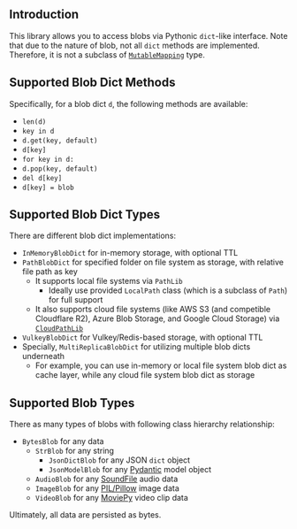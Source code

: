 ## Introduction

This library allows you to access blobs via Pythonic `dict`-like interface.
Note that due to the nature of blob, not all `dict` methods are implemented.
Therefore, it is not a subclass of [`MutableMapping`](https://docs.python.org/3/library/collections.abc.html#collections.abc.MutableMapping) type.

## Supported Blob Dict Methods

Specifically, for a blob dict `d`, the following methods are available:

- `len(d)`
- `key in d`
- `d.get(key, default)`
- `d[key]`
- `for key in d:`
- `d.pop(key, default)`
- `del d[key]`
- `d[key] = blob`

## Supported Blob Dict Types

There are different blob dict implementations:

- `InMemoryBlobDict` for in-memory storage, with optional TTL
- `PathBlobDict` for specified folder on file system as storage, with relative file path as key
  - It supports local file systems via `PathLib`
    - Ideally use provided `LocalPath` class (which is a subclass of `Path`) for full support
  - It also supports cloud file systems (like AWS S3 (and competible Cloudflare R2), Azure Blob Storage, and Google Cloud Storage) via [`CloudPathLib`](https://cloudpathlib.drivendata.org/stable/)
- `VulkeyBlobDict` for Vulkey/Redis-based storage, with optional TTL
- Specially, `MultiReplicaBlobDict` for utilizing multiple blob dicts underneath
  - For example, you can use in-memory or local file system blob dict as cache layer, while any cloud file system blob dict as storage

## Supported Blob Types

There as many types of blobs with following class hierarchy relationship:

- `BytesBlob` for any data
  - `StrBlob` for any string
    - `JsonDictBlob` for any JSON `dict` object
    - `JsonModelBlob` for any [Pydantic](https://docs.pydantic.dev/) model object
  - `AudioBlob` for any [SoundFile](https://github.com/bastibe/python-soundfile) audio data
  - `ImageBlob` for any [PIL/Pillow](https://python-pillow.github.io/) image data
  - `VideoBlob` for any [MoviePy](https://zulko.github.io/moviepy/) video clip data

Ultimately, all data are persisted as bytes.
